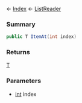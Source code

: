 ← [Index](Api-Index) ← [ListReader<T>](VRage.Collections.ListReader`1)

### Summary

```csharp
public T ItemAt(int index)
```

### Returns

[T]()

### Parameters

* [int](System.Int32) index
